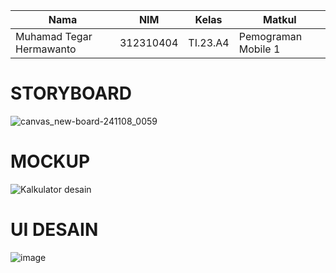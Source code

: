 |Nama|NIM|Kelas|Matkul|
|----|---|-----|------|
|Muhamad Tegar Hermawanto|312310404|TI.23.A4|Pemograman Mobile 1|
# STORYBOARD
![canvas_new-board-241108_0059](https://github.com/user-attachments/assets/a4a11166-02fa-442d-a77d-dd0ca0c8000d)

# MOCKUP
![Kalkulator desain](https://github.com/user-attachments/assets/054e386c-903b-4bed-b65d-162509a197b2)

# UI DESAIN
![image](https://github.com/user-attachments/assets/7ba5a9b9-932e-4e2b-9be5-eb51998e4a25)
